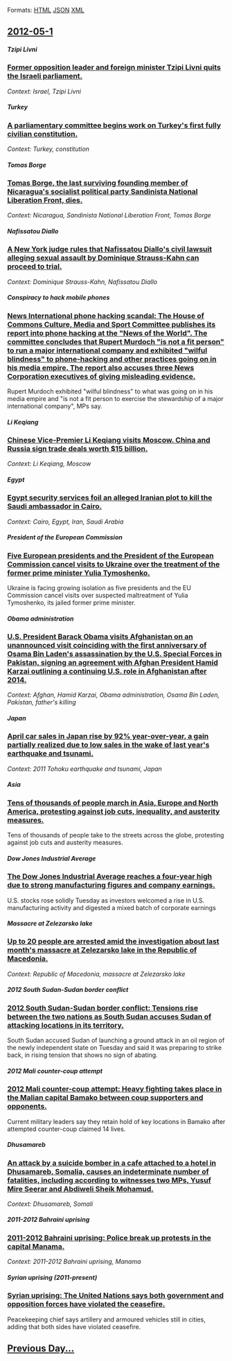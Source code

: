 
Formats: [HTML](2012/05/1/index.html)  [JSON](2012/05/1/index.json)  [XML](2012/05/1/index.xml)  

## [2012-05-1](/news/2012/05/1/index.md)

##### Tzipi Livni
### [Former opposition leader and foreign minister Tzipi Livni quits the Israeli parliament. ](/news/2012/05/1/former-opposition-leader-and-foreign-minister-tzipi-livni-quits-the-israeli-parliament.md)
_Context: Israel, Tzipi Livni_

##### Turkey
### [A parliamentary committee begins work on Turkey's first fully civilian constitution. ](/news/2012/05/1/a-parliamentary-committee-begins-work-on-turkey-s-first-fully-civilian-constitution.md)
_Context: Turkey, constitution_

##### Tomas Borge
### [Tomas Borge, the last surviving founding member of Nicaragua's socialist political party Sandinista National Liberation Front, dies. ](/news/2012/05/1/toma-s-borge-the-last-surviving-founding-member-of-nicaragua-s-socialist-political-party-sandinista-national-liberation-front-dies.md)
_Context: Nicaragua, Sandinista National Liberation Front, Tomas Borge_

##### Nafissatou Diallo
### [A New York judge rules that Nafissatou Diallo's civil lawsuit alleging sexual assault by Dominique Strauss-Kahn can proceed to trial. ](/news/2012/05/1/a-new-york-judge-rules-that-nafissatou-diallo-s-civil-lawsuit-alleging-sexual-assault-by-dominique-strauss-kahn-can-proceed-to-trial.md)
_Context: Dominique Strauss-Kahn, Nafissatou Diallo_

##### Conspiracy to hack mobile phones
### [News International phone hacking scandal: The House of Commons Culture, Media and Sport Committee publishes its report into phone hacking at the "News of the World". The committee concludes that Rupert Murdoch "is not a fit person" to run a major international company and exhibited "wilful blindness" to phone-hacking and other practices going on in his media empire. The report also accuses three News Corporation executives of giving misleading evidence. ](/news/2012/05/1/news-international-phone-hacking-scandal-the-house-of-commons-culture-media-and-sport-committee-publishes-its-report-into-phone-hacking-at.md)
Rupert Murdoch exhibited &quot;wilful blindness&quot; to what was going on in his media empire and &quot;is not a fit person to exercise the stewardship of a major international company&quot;, MPs say.

##### Li Keqiang
### [Chinese Vice-Premier Li Keqiang visits Moscow. China and Russia sign trade deals worth $15 billion. ](/news/2012/05/1/chinese-vice-premier-li-keqiang-visits-moscow-china-and-russia-sign-trade-deals-worth-15-billion.md)
_Context: Li Keqiang, Moscow_

##### Egypt
### [Egypt security services foil an alleged Iranian plot to kill the Saudi ambassador in Cairo. ](/news/2012/05/1/egypt-security-services-foil-an-alleged-iranian-plot-to-kill-the-saudi-ambassador-in-cairo.md)
_Context: Cairo, Egypt, Iran, Saudi Arabia_

##### President of the European Commission
### [Five European presidents and the President of the European Commission cancel visits to Ukraine over the treatment of the former prime minister Yulia Tymoshenko. ](/news/2012/05/1/five-european-presidents-and-the-president-of-the-european-commission-cancel-visits-to-ukraine-over-the-treatment-of-the-former-prime-minist.md)
Ukraine is facing growing isolation as five presidents and the EU Commission cancel visits over suspected maltreatment of Yulia Tymoshenko, its jailed former prime minister.

##### Obama administration
### [U.S. President Barack Obama visits Afghanistan on an unannounced visit coinciding with the first anniversary of Osama Bin Laden's assassination by the U.S. Special Forces in Pakistan, signing an agreement with Afghan President Hamid Karzai outlining a continuing U.S. role in Afghanistan after 2014. ](/news/2012/05/1/u-s-president-barack-obama-visits-afghanistan-on-an-unannounced-visit-coinciding-with-the-first-anniversary-of-osama-bin-laden-s-assassinat.md)
_Context: Afghan, Hamid Karzai, Obama administration, Osama Bin Laden, Pakistan, father's killing_

##### Japan
### [April car sales in Japan rise by 92% year-over-year, a gain partially realized due to low sales in the wake of last year's earthquake and tsunami. ](/news/2012/05/1/april-car-sales-in-japan-rise-by-92-year-over-year-a-gain-partially-realized-due-to-low-sales-in-the-wake-of-last-year-s-earthquake-and-ts.md)
_Context: 2011 Tohoku earthquake and tsunami, Japan_

##### Asia
### [Tens of thousands of people march in Asia, Europe and North America, protesting against job cuts, inequality, and austerity measures. ](/news/2012/05/1/tens-of-thousands-of-people-march-in-asia-europe-and-north-america-protesting-against-job-cuts-inequality-and-austerity-measures.md)
Tens of thousands of people take to the streets across the globe, protesting against job cuts and austerity measures.

##### Dow Jones Industrial Average
### [The Dow Jones Industrial Average reaches a four-year high due to strong manufacturing figures and company earnings. ](/news/2012/05/1/the-dow-jones-industrial-average-reaches-a-four-year-high-due-to-strong-manufacturing-figures-and-company-earnings.md)
U.S. stocks rose solidly Tuesday as investors welcomed a rise in U.S. manufacturing activity and digested a mixed batch of corporate earnings

##### Massacre at Zelezarsko lake
### [Up to 20 people are arrested amid the investigation about last month's massacre at Zelezarsko lake in the Republic of Macedonia. ](/news/2012/05/1/up-to-20-people-are-arrested-amid-the-investigation-about-last-month-s-massacre-at-a1-2elezarsko-lake-in-the-republic-of-macedonia.md)
_Context: Republic of Macedonia, massacre at Zelezarsko lake_

##### 2012 South Sudan-Sudan border conflict
### [2012 South Sudan-Sudan border conflict: Tensions rise between the two nations as South Sudan accuses Sudan of attacking locations in its territory. ](/news/2012/05/1/2012-south-sudanasudan-border-conflict-tensions-rise-between-the-two-nations-as-south-sudan-accuses-sudan-of-attacking-locations-in-its-t.md)
South Sudan accused Sudan of launching a ground attack in an oil region of the newly independent state on Tuesday and said it was preparing to strike back, in rising tension that shows no sign of abating.

##### 2012 Mali counter-coup attempt
### [2012 Mali counter-coup attempt: Heavy fighting takes place in the Malian capital Bamako between coup supporters and opponents. ](/news/2012/05/1/2012-mali-counter-coup-attempt-heavy-fighting-takes-place-in-the-malian-capital-bamako-between-coup-supporters-and-opponents.md)
Current military leaders say they retain hold of key locations in Bamako after attempted counter-coup claimed 14 lives.

##### Dhusamareb
### [An attack by a suicide bomber in a cafe attached to a hotel in Dhusamareb, Somalia, causes an indeterminate number of fatalities, including according to witnesses two MPs, Yusuf Mire Seerar and Abdiweli Sheik Mohamud. ](/news/2012/05/1/an-attack-by-a-suicide-bomber-in-a-cafa-c-attached-to-a-hotel-in-dhusamareb-somalia-causes-an-indeterminate-number-of-fatalities-including.md)
_Context: Dhusamareb, Somali_

##### 2011-2012 Bahraini uprising
### [2011-2012 Bahraini uprising: Police break up protests in the capital Manama. ](/news/2012/05/1/2011a2012-bahraini-uprising-police-break-up-protests-in-the-capital-manama.md)
_Context: 2011-2012 Bahraini uprising, Manama_

##### Syrian uprising (2011-present)
### [Syrian uprising: The United Nations says both government and opposition forces have violated the ceasefire. ](/news/2012/05/1/syrian-uprising-the-united-nations-says-both-government-and-opposition-forces-have-violated-the-ceasefire.md)
Peacekeeping chief says artillery and armoured vehicles still in cities, adding that both sides have violated ceasefire.

## [Previous Day...](/news/2012/04/30/index.md)

